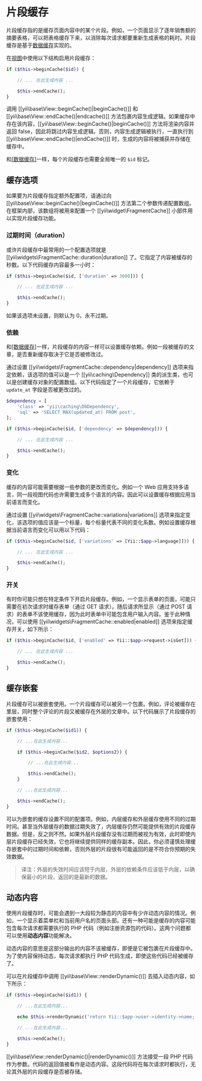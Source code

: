 # 片段缓存

片段缓存指的是缓存页面内容中的某个片段。例如，一个页面显示了逐年销售额的摘要表格，可以把表格缓存下来，以消除每次请求都要重新生成表格的耗时。片段缓存是基于[数据缓存](caching-data.md)实现的。

在[视图](structure-views.md)中使用以下结构启用片段缓存：

```php
if ($this->beginCache($id)) {

    // ... 在此生成内容 ...

    $this->endCache();
}
```

调用 [[yii\base\View::beginCache()|beginCache()]] 和 [[yii\base\View::endCache()|endcache()]] 方法包裹内容生成逻辑。如果缓存中存在该内容，[[yii\base\View::beginCache()|beginCache()]] 方法将渲染内容并返回 false，因此将跳过内容生成逻辑。否则，内容生成逻辑被执行，一直执行到 [[yii\base\View::endCache()|endCache()]] 时，生成的内容将被捕获并存储在缓存中。

和[[数据缓存]](caching-data.md)一样，每个片段缓存也需要全局唯一的 `$id` 标记。


## 缓存选项 <span id="caching-options"></span>

如果要为片段缓存指定额外配置项，请通过向 [[yii\base\View::beginCache()|beginCache()]] 方法第二个参数传递配置数组。在框架内部，该数组将被用来配置一个 [[yii\widget\FragmentCache]] 小部件用以实现片段缓存功能。

### 过期时间（duration） <span id="duration"></span>

或许片段缓存中最常用的一个配置选项就是 [[yii\widgets\FragmentCache::duration|duration]] 了。它指定了内容被缓存的秒数。以下代码缓存内容最多一小时：

```php
if ($this->beginCache($id, ['duration' => 3600])) {

    // ... 在此生成内容 ...

    $this->endCache();
}
```

如果该选项未设置，则默认为 0，永不过期。


### 依赖 <span id="dependencies"></span>

和[[数据缓存]](caching-data.md)一样，片段缓存的内容一样可以设置缓存依赖。例如一段被缓存的文章，是否重新缓存取决于它是否被修改过。

通过设置 [[yii\widgets\FragmentCache::dependency|dependency]] 选项来指定依赖，该选项的值可以是一个 [[yii\caching\Dependency]] 类的派生类，也可以是创建缓存对象的配置数组。以下代码指定了一个片段缓存，它依赖于 `update_at` 字段是否被更改过的。

```php
$dependency = [
    'class' => 'yii\caching\DbDependency',
    'sql' => 'SELECT MAX(updated_at) FROM post',
];

if ($this->beginCache($id, ['dependency' => $dependency])) {

    // ... 在此生成内容 ...

    $this->endCache();
}
```


### 变化 <span id="variations"></span>

缓存的内容可能需要根据一些参数的更改而变化。例如一个 Web 应用支持多语言，同一段视图代码也许需要生成多个语言的内容。因此可以设置缓存根据应用当前语言而变化。

通过设置 [[yii\widgets\FragmentCache::variations|variations]] 选项来指定变化，该选项的值应该是一个标量，每个标量代表不同的变化系数。例如设置缓存根据当前语言而变化可以用以下代码：

```php
if ($this->beginCache($id, ['variations' => [Yii::$app->language]])) {

    // ... 在此生成内容 ...

    $this->endCache();
}
```


### 开关 <span id="toggling-caching"></span>

有时你可能只想在特定条件下开启片段缓存。例如，一个显示表单的页面，可能只需要在初次请求时缓存表单（通过 GET 请求）。随后请求所显示（通过 POST 请求）的表单不该使用缓存，因为此时表单中可能包含用户输入内容。鉴于此种情况，可以使用 [[yii\widgets\FragmentCache::enabled|enabled]] 选项来指定缓存开关，如下所示：

```php
if ($this->beginCache($id, ['enabled' => Yii::$app->request->isGet])) {

    // ... 在此生成内容 ...

    $this->endCache();
}
```


## 缓存嵌套 <span id="nested-caching"></span>

片段缓存可以被嵌套使用。一个片段缓存可以被另一个包裹。例如，评论被缓存在里层，同时整个评论的片段又被缓存在外层的文章中。以下代码展示了片段缓存的嵌套使用：

```php
if ($this->beginCache($id1)) {

    // ...在此生成内容...

    if ($this->beginCache($id2, $options2)) {

        // ...在此生成内容...

        $this->endCache();
    }

    // ...在此生成内容...

    $this->endCache();
}
```

可以为嵌套的缓存设置不同的配置项。例如，内层缓存和外层缓存使用不同的过期时间。甚至当外层缓存的数据过期失效了，内层缓存仍然可能提供有效的片段缓存数据。但是，反之则不然。如果外层片段缓存没有过期而被视为有效，此时即使内层片段缓存已经失效，它也将继续提供同样的缓存副本。因此，你必须谨慎处理缓存嵌套中的过期时间和依赖，否则外层的片段很有可能返回的是不符合你预期的失效数据。

> 译注：外层的失效时间应该短于内层，外层的依赖条件应该低于内层，以确保最小的片段，返回的是最新的数据。


## 动态内容 <span id="dynamic-content"></span>

使用片段缓存时，可能会遇到一大段较为静态的内容中有少许动态内容的情况。例如，一个显示着菜单栏和当前用户名的页面头部。还有一种可能是缓存的内容可能包含每次请求都需要执行的 PHP 代码（例如注册资源包的代码）。这两个问题都可以使用**动态内容**功能解决。

动态内容的意思是这部分输出的内容不该被缓存，即便是它被包裹在片段缓存中。为了使内容保持动态，每次请求都执行 PHP 代码生成，即使这些代码已经被缓存了。

可以在片段缓存中调用 [[yii\base\View::renderDynamic()]] 去插入动态内容，如下所示：

```php
if ($this->beginCache($id1)) {

    // ...在此生成内容...

    echo $this->renderDynamic('return Yii::$app->user->identity->name;');

    // ...在此生成内容...

    $this->endCache();
}
```

[[yii\base\View::renderDynamic()|renderDynamic()]] 方法接受一段 PHP 代码作为参数。代码的返回值被看作是动态内容。这段代码将在每次请求时都执行，无论其外层的片段缓存是否被存储。